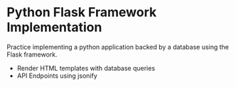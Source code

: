 # Python Flask Framework Implementation

Practice implementing a python application backed by a database using the Flask framework.
  - Render HTML templates with database queries
  - API Endpoints using jsonify
